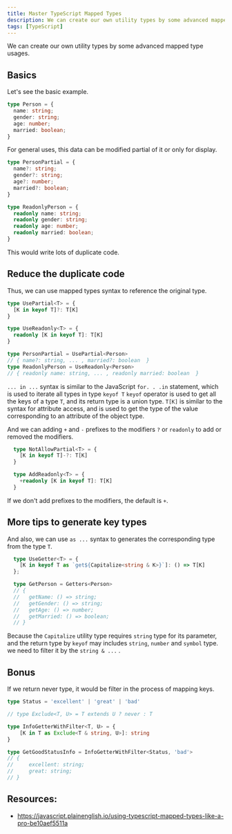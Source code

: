 ```yaml
---
title: Master TypeScript Mapped Types
description: We can create our own utility types by some advanced mapped type usages.
tags: [TypeScript]
---
```


We can create our own utility types by some advanced mapped type usages.

## Basics

Let's see the basic example.

```typescript
type Person = {
  name: string;
  gender: string;
  age: number;
  married: boolean;
}
```

<!--truncate-->

For general uses, this data can be modified partial of it or only for display.

```typescript
type PersonPartial = {
  name?: string;
  gender?: string;
  age?: number;
  married?: boolean;
}

type ReadonlyPerson = {
  readonly name: string;
  readonly gender: string;
  readonly age: number;
  readonly married: boolean;
}
```

This would write lots of duplicate code.

## Reduce the duplicate code

Thus, we can use mapped types syntax to reference the original type.

```typescript
type UsePartial<T> = {
  [K in keyof T]?: T[K]
}

type UseReadonly<T> = {
  readonly [K in keyof T]: T[K]
}

type PersonPartial = UsePartial<Person>
// { name?: string, ... , married?: boolean  }
type ReadonlyPerson = UseReadonly<Person>
// { readonly name: string, ... , readonly married: boolean  }
```

`... in ...` syntax is similar to the JavaScript `for. . .in` statement, which is used to iterate all types in type `keyof T`
`keyof` operator is used to get all the keys of a type `T`, and its return type is a union type.
`T[K]` is similar to the syntax for attribute access, and is used to get the type of the value corresponding to an attribute of the object type.


And we can adding `+` and `-` prefixes to the modifiers `?` or `readonly` to add or removed the modifiers.

```typescript
  type NotAllowPartial<T> = {
    [K in keyof T]-?: T[K]
  }

  type AddReadonly<T> = {
    +readonly [K in keyof T]: T[K]
  }
```

If we don't add prefixes to the modifiers, the default is `+`.

## More tips to generate key types

And also, we can use `as ...` syntax to generates the corresponding type from the type `T`.

```typescript
  type UseGetter<T> = {
    [K in keyof T as `get${Capitalize<string & K>}`]: () => T[K]
  };

  type GetPerson = Getters<Person>
  // {
  //   getName: () => string;
  //   getGender: () => string;
  //   getAge: () => number;
  //   getMarried: () => boolean;
  // }
```

Because the `Capitalize` utility type requires `string` type for its parameter, and the return type by `keyof` may includes `string`, `number` and `symbol` type. we need to filter it by the `string & ...` .

## Bonus

If we return never type, it would be filter in the process of mapping keys.

```typescript
type Status = 'excellent' | 'great' | 'bad'

// type Exclude<T, U> = T extends U ? never : T

type InfoGetterWithFilter<T, U> = {
    [K in T as Exclude<T & string, U>]: string
}

type GetGoodStatusInfo = InfoGetterWithFilter<Status, 'bad'>
// {
//     excellent: string;
//     great: string;
// }
```


## Resources:

- https://javascript.plainenglish.io/using-typescript-mapped-types-like-a-pro-be10aef5511a